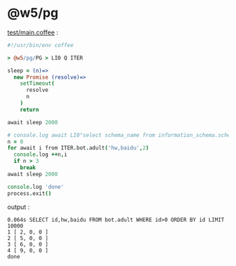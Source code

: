 [‼️]: ✏️README.mdt

# @w5/pg

[test/main.coffee](./test/main.coffee) :

```coffee
#!/usr/bin/env coffee

> @w5/pg/PG > LI0 Q ITER

sleep = (n)=>
  new Promise (resolve)=>
    setTimeout(
      resolve
      n
    )
    return

await sleep 2000

# console.log await LI0"select schema_name from information_schema.schemata WHERE schema_name NOT IN ('information_schema', 'pg_catalog')"
n = 0
for await i from ITER.bot.adult('hw,baidu',2)
  console.log ++n,i
  if n > 3
    break
await sleep 2000

console.log 'done'
process.exit()
```

output :

```
0.064s SELECT id,hw,baidu FROM bot.adult WHERE id>0 ORDER BY id LIMIT 10000
1 [ 2, 0, 0 ]
2 [ 5, 0, 0 ]
3 [ 6, 0, 0 ]
4 [ 9, 0, 0 ]
done
```
